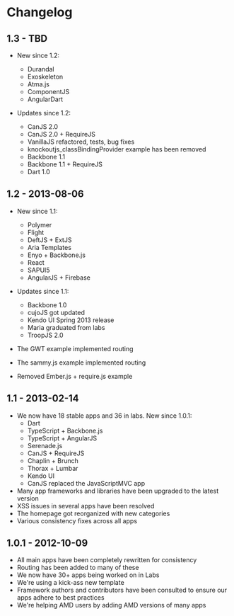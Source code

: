 # Changelog

## 1.3 - TBD

- New since 1.2:
    - Durandal
    - Exoskeleton
    - Atma.js
    - ComponentJS
    - AngularDart

- Updates since 1.2:
    - CanJS 2.0
    - CanJS 2.0 + RequireJS
    - VanillaJS refactored, tests, bug fixes
    - knockoutjs_classBindingProvider example has been removed
    - Backbone 1.1
    - Backbone 1.1 + RequireJS
    - Dart 1.0

## 1.2 - 2013-08-06

- New since 1.1:
    - Polymer
    - Flight
    - DeftJS + ExtJS
    - Aria Templates
    - Enyo + Backbone.js
    - React
    - SAPUI5
    - AngularJS + Firebase

- Updates since 1.1:
    - Backbone 1.0
    - cujoJS got updated
    - Kendo UI Spring 2013 release
    - Maria graduated from labs
    - TroopJS 2.0

- The GWT example implemented routing
- The sammy.js example implemented routing
- Removed Ember.js + require.js example

## 1.1 - 2013-02-14

- We now have 18 stable apps and 36 in labs. New since 1.0.1:
    - Dart
    - TypeScript + Backbone.js
    - TypeScript + AngularJS
    - Serenade.js
    - CanJS + RequireJS
    - Chaplin + Brunch
    - Thorax + Lumbar
    - Kendo UI
    - CanJS replaced the JavaScriptMVC app
- Many app frameworks and libraries have been upgraded to the latest version
- XSS issues in several apps have been resolved
- The homepage got reorganized with new categories
- Various consistency fixes across all apps

## 1.0.1 - 2012-10-09

- All main apps have been completely rewritten for consistency
- Routing has been added to many of these
- We now have 30+ apps being worked on in Labs
- We're using a kick-ass new template
- Framework authors and contributors have been consulted to ensure our apps adhere to best practices
- We're helping AMD users by adding AMD versions of many apps
